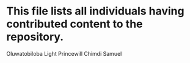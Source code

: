 # This file lists all individuals having contributed content to the repository.

Oluwatobiloba Light
Princewill Chimdi Samuel